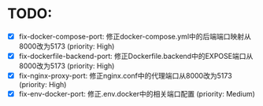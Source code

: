 # TODO:

- [x] fix-docker-compose-port: 修正docker-compose.yml中的后端端口映射从8000改为5173 (priority: High)
- [x] fix-dockerfile-backend-port: 修正Dockerfile.backend中的EXPOSE端口从8000改为5173 (priority: High)
- [x] fix-nginx-proxy-port: 修正nginx.conf中的代理端口从8000改为5173 (priority: High)
- [x] fix-env-docker-port: 修正.env.docker中的相关端口配置 (priority: Medium)
